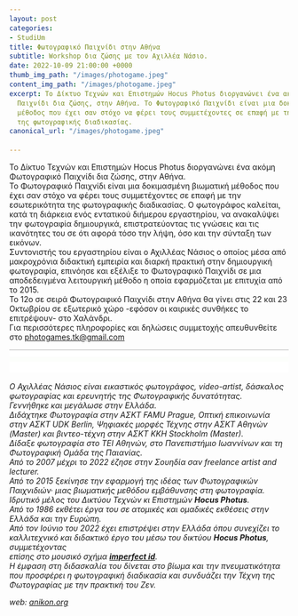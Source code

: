 ```yaml
---
layout: post
categories:
- StudiUm
title: Φωτογραφικό Παιχνίδι στην Αθήνα
subtitle: Workshop δια ζώσης με τον Αχιλλέα Νάσιο.
date: 2022-10-09 21:00:00 +0000
thumb_img_path: "/images/photogame.jpeg"
content_img_path: "/images/photogame.jpeg"
excerpt: Το Δίκτυο Τεχνών και Επιστημών Hocus Photus διοργανώνει ένα ακόμη Φωτογραφικό
  Παιχνίδι δια ζώσης, στην Αθήνα. Το Φωτογραφικό Παιχνίδι είναι μια δοκιμασμένη βιωματική
  μέθοδος που έχει σαν στόχο να φέρει τους συμμετέχοντες σε επαφή με την εσωτερικότητα
  της φωτογραφικής διαδικασίας.
canonical_url: "/images/photogame.jpeg"

---
```

Το Δίκτυο Τεχνών και Επιστημών Hocus Photus διοργανώνει ένα ακόμη Φωτογραφικό Παιχνίδι δια ζώσης, στην Αθήνα.  
Το Φωτογραφικό Παιχνίδι είναι μια δοκιμασμένη βιωματική μέθοδος που έχει σαν στόχο να φέρει τους συμμετέχοντες σε επαφή με την εσωτερικότητα της φωτογραφικής διαδικασίας. Ο φωτογράφος καλείται, κατά τη διάρκεια ενός εντατικού διήμερου εργαστηρίου, να ανακαλύψει την φωτογραφία δημιουργικά, επιστρατεύοντας τις γνώσεις και τις ικανότητες του σε ότι αφορά τόσο την λήψη, όσο και την σύνταξη των εικόνων.  
Συντονιστής του εργαστηρίου είναι ο Αχιλλέας Νάσιος ο οποίος μέσα από μακροχρόνια διδακτική εμπειρία και διαρκή πρακτική στην δημιουργική φωτογραφία, επινόησε και εξέλιξε το Φωτογραφικό Παιχνίδι σε μια αποδεδειγμένα λειτουργική μέθοδο η οποία εφαρμόζεται με επιτυχία από το 2015.  
Το 12ο σε σειρά Φωτογραφικό Παιχνίδι στην Αθήνα θα γίνει στις 22 και 23 Οκτωβρίου σε εξωτερικό χώρο -εφόσον οι καιρικές συνθήκες το επιτρέψουν- στο Χαλάνδρι.  
Για περισσότερες πληροφορίες και δηλώσεις συμμετοχής απευθυνθείτε στο [photogames.tk@gmail.com](mailto:photogames.tk@gmail.com)

![](/images/bwok-2.jpg)

_Ο Αχιλλέας Νάσιος είναι εικαστικός φωτογράφος, video-artist, δάσκαλος φωτογραφίας και ερευνητής της Φωτογραφικής δυνατότητας._  
_Γεννήθηκε και μεγάλωσε στην Ελλάδα._  
_Διδάχτηκε Φωτογραφία στην ΑΣΚΤ FAMU Prague, Οπτική επικοινωνία στην ΑΣΚΤ UDK Berlin, Ψηφιακές μορφές Τέχνης στην ΑΣΚΤ Αθηνών (Master) και βιντεο-τέχνη στην ΑΣΚΤ KKH Stockholm (Master)._  
_Δίδαξε φωτογραφία στο ΤΕΙ Αθηνών, στο Πανεπιστήμιο Ιωαννίνων και τη Φωτογραφική Ομάδα της Παιανίας._  
_Από το 2007 μέχρι το 2022 έζησε στην Σουηδία σαν freelance artist and lecturer._  
_Από το 2015 ξεκίνησε την εφαρμογή της ιδέας των Φωτογραφικών Παιχνιδιών· μιας βιωματικής μεθόδου εμβάθυνσης στη φωτογραφία. Ιδρυτικό μέλος του Δικτύου Τεχνών κι Επιστημών **Hocus Photus**._  
_Από το 1986 εκθέτει έργα του σε ατομικές και ομαδικές εκθέσεις στην Ελλάδα και την Ευρώπη._  
_Από τον Ιούνιο του 2022 έχει επιστρέψει στην Ελλάδα όπου συνεχίζει το καλλιτεχνικό και διδακτικό έργο του μέσω του δικτύου **Hocus Photus**, συμμετέχοντας_  
_επίσης στο μουσικό σχήμα_ [**_imperfect id_**](https://imperfectid.com/)_._  
_Η έμφαση στη διδασκαλία του δίνεται στο βίωμα και την πνευματικότητα που προσφέρει η φωτογραφική διαδικασία και συνδυάζει την Τέχνη της Φωτογραφίας με την πρακτική του Ζεν._

_web:_ [_anikon.org_](http://anikon.org/)